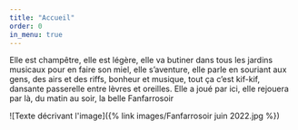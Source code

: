 ```yaml
---
title: "Accueil"
order: 0
in_menu: true
---
```

Elle est champêtre, elle est légère, elle va butiner dans tous les jardins musicaux pour en faire son miel, elle s’aventure, elle parle en souriant aux gens, des airs et des riffs, bonheur et musique, tout ça c’est kif-kif, dansante passerelle entre lèvres et oreilles. Elle a joué par ici, elle rejouera par là, du matin au soir, la belle Fanfarrosoir


![Texte décrivant l'image]({% link images/Fanfarrosoir juin 2022.jpg %}) 